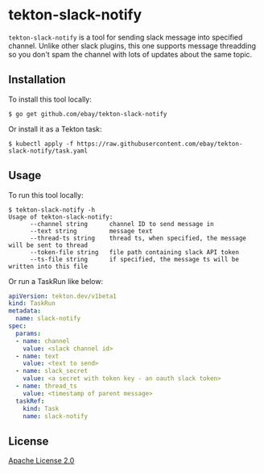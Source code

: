 tekton-slack-notify
====================

`tekton-slack-notify` is a tool for sending slack message into specified channel.
Unlike other slack plugins, this one supports message threadding so you don't spam
the channel with lots of updates about the same topic.

## Installation

To install this tool locally:

```console
$ go get github.com/ebay/tekton-slack-notify
```

Or install it as a Tekton task:

```console
$ kubectl apply -f https://raw.githubusercontent.com/ebay/tekton-slack-notify/task.yaml
```

## Usage

To run this tool locally:

```console
$ tekton-slack-notify -h
Usage of tekton-slack-notify:
      --channel string      channel ID to send message in
      --text string         message text
      --thread-ts string    thread ts, when specified, the message will be sent to thread
      --token-file string   file path containing slack API token
      --ts-file string      if specified, the message ts will be written into this file
```

Or run a TaskRun like below:

```yaml
apiVersion: tekton.dev/v1beta1
kind: TaskRun
metadata:
  name: slack-notify
spec:
  params:
  - name: channel
    value: <slack channel id>
  - name: text
    value: <text to send>
  - name: slack_secret
    value: <a secret with token key - an oauth slack token>
  - name: thread_ts
    value: <timestamp of parent message>
  taskRef:
    kind: Task
    name: slack-notify
```

## License

[Apache License 2.0][1]

[1]: https://www.apache.org/licenses/LICENSE-2.0
